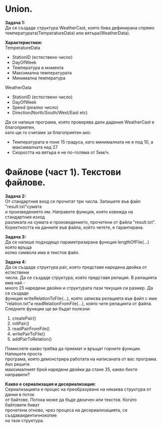 # Union.
**Задача 1:**                     
Да се създаде структура WeatherCast, която бива дефинирана спрямо           
температурата(TemperatureData) или вятъра(WeatherData).            

**Характеристики:**                  
TemperatureData             
- StationID (естествено число)          
- DayOfWeek               
- Температура в момента              
- Максимална температурата             
- Минимална температура             
                
WeatherData                 
- StationID (естествено число)             
- DayOfWeek                
- Speed (реално число)             
- Direction(North/South/West/East etc)                   
               
Да се напише програма, която проверява дали дадения WeatherCast е благоприятен,             
като ще го считаме за благоприятен ако:            
- Температурата е поне 15 градуса, като минималната не е под 10, а максималната над 27              
- Скоростта на вятъра е не по-голяма от 5км/ч.                             
              
# Файлове (част 1). Текстови файлове.

**Задача 2:**                             
От стандартния вход се прочитат три числа. Запишете във файл "result.txt"сумата         
и произведението им. Направете функция, която извежда на стандартния изход               
разликата на сумата и произведението, прочетени от файла "result.txt".                       
Коректността на данните във файла, който четете, е гарантирана.                      

**Задача 3:**                                               
Да се напише подходящо параметризирана функция lengthOfFile(...) която връща             
колко символа има в текстов файл.                          
                           
**Задача 4:**           
Да се създаде структура pair, която представя наредена двойка от естествени                
числа. Да се създаде структура, която представя релация. В релацията има най -                
много 25 наредени двойки и структурата пази текущия си размер. Да се създаде                   
функция writeRelationToFile(...), която записва релацията във файл с име            
"relation.txt"и readRelationFromFile(...), която чете релацията от файла.               
Следните функции ще ви бъдат полезни:                   

1. createPair()             
2. initPair()              
3. readPairFromFile()                        
4. writePairToFile()                       
5. addPairToRelation()                                  
                   
Помислете какво трябва да приемат и връщат горните функции. Напишете проста             
програма, която демонстрира работата на написаната от вас програма. Ако решите                  
максималният брой наредени двойки да стане 35, какво бихте направили?                       
                         
**Какво е сериализация и десериализация:**                      
Сериализацията е процес на преобразуване на някаква структура от данни в поток                 
от байтове. Потока може да бъде двоичен или текстов. Когато байтовете биват              
прочетени отново, чрез процеса на десериализацията, се създаваидентичнокопие                      
на тази структура.              
